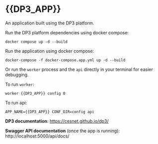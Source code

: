 # {{DP3_APP}}

An application built using the DP3 platform.

Run the DP3 platform dependencies using docker compose:

```shell
docker compose up -d --build
```

Run the application using docker compose:

```shell
docker-compose -f docker-compose.app.yml up -d --build
```

Or run the `worker` process and the `api` directly in your terminal for easier debugging.

To run `worker`:

```shell
worker {{DP3_APP}} config 0     
```

To run api:
```shell
APP_NAME={{DP3_APP}} CONF_DIR=config api
```

**DP3 documentation**: https://cesnet.github.io/dp3/

**Swagger API documentation** (once the app is running): http://localhost:5000/api/docs/
